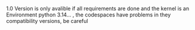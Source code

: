 1.0 Version is only avalible if all requirements are done and the kernel is an Environment python 3.14... , the codespaces have problems in they compatibility versions, be careful 
